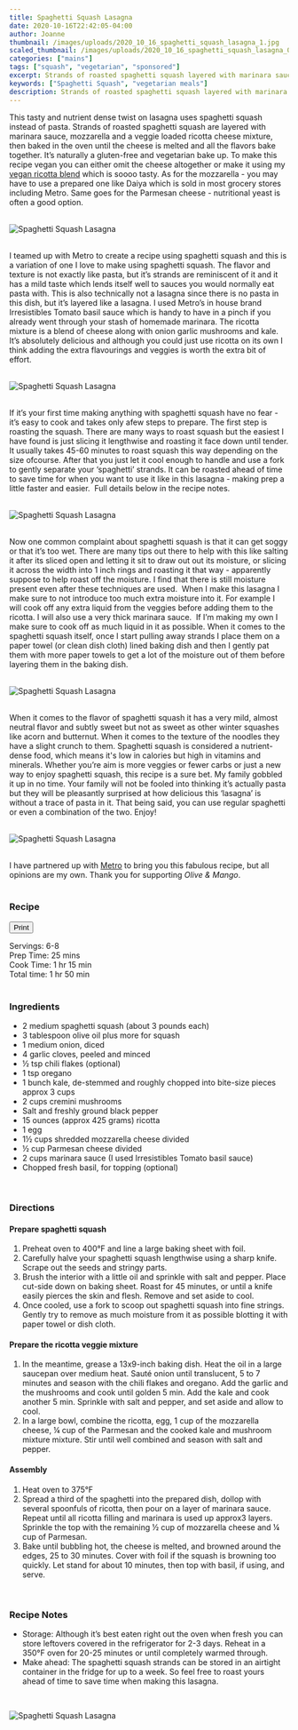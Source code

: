 ```yaml
---
title: Spaghetti Squash Lasagna
date: 2020-10-16T22:42:05-04:00
author: Joanne
thumbnail: /images/uploads/2020_10_16_spaghetti_squash_lasagna_1.jpg
scaled_thumbnail: /images/uploads/2020_10_16_spaghetti_squash_lasagna_0.jpg
categories: ["mains"]
tags: ["squash", "vegetarian", "sponsored"]
excerpt: Strands of roasted spaghetti squash layered with marinara sauce, 3 cheeses and loads of veggies
keywords: ["Spaghetti Squash", "vegetarian meals"]
description: Strands of roasted spaghetti squash layered with marinara sauce, 3 cheeses and loads of veggies. 
---
```

<span class="blog-text">

This tasty and nutrient dense twist on lasagna uses spaghetti squash instead of pasta. Strands of roasted spaghetti squash are layered with marinara sauce, mozzarella and a veggie loaded ricotta cheese mixture, then baked in the oven until the cheese is melted and all the flavors bake together. It’s naturally a gluten-free and vegetarian bake up. To make this recipe vegan you can either omit the cheese altogether or make it using my [vegan ricotta blend](https://www.oliveandmango.com/vegan-spring-pasta-bake/) which is soooo tasty. As for the mozzarella - you may have to use a prepared one like Daiya which is sold in most grocery stores including Metro. Same goes for the Parmesan cheese - nutritional yeast is often a good option. 
</br>
</br>

![Spaghetti Squash Lasagna](/images/uploads/2020_10_16_spaghetti_squash_lasagna_2.jpg)
</br>
</br>

I teamed up with Metro to create a recipe using spaghetti squash and this is a variation of one I love to make using spaghetti squash. The flavor and texture is not exactly like pasta, but it’s strands are reminiscent of it and it has a mild taste which lends itself well to sauces you would normally eat pasta with. This is also technically not a lasagna since there is no pasta in this dish, but it’s layered like a lasagna. I used Metro’s in house brand Irresistibles Tomato basil sauce which is handy to have in a pinch if you already went through your stash of homemade marinara. The ricotta mixture is a blend of cheese along with onion garlic mushrooms and kale. It’s absolutely delicious and although you could just use ricotta on its own I think adding the extra flavourings and veggies is worth the extra bit of effort. 
</br>
</br>

![Spaghetti Squash Lasagna](/images/uploads/2020_10_16_spaghetti_squash_lasagna_3.jpg)
</br>
</br>

If it’s your first time making anything with spaghetti squash have no fear - it’s easy to cook and takes only afew steps to prepare. The first step is roasting the squash. There are many ways to roast squash but the easiest I have found is just slicing it lengthwise and roasting it face down until tender. It usually takes 45-60 minutes to roast squash this way depending on the size ofcourse. After that you just let it cool enough to handle and use a fork to gently separate your ‘spaghetti’ strands. It can be roasted ahead of time to save time for when you want to use it like in this lasagna - making prep a little faster and easier.  Full details below in the recipe notes. 
</br>
</br>

![Spaghetti Squash Lasagna](/images/uploads/2020_10_16_spaghetti_squash_lasagna_4.jpg)
</br>
</br>

Now one common complaint about spaghetti squash is that it can get soggy or that it’s too wet. There are many tips out there to help with this like salting it after its sliced open and letting it sit to draw out out its moisture, or slicing it across the width into 1 inch rings and roasting it that way - apparently suppose to help roast off the moisture. I find that there is still moisture present even after these techniques are used.  When I make this lasagna I make sure to not introduce too much extra moisture into it. For example I will cook off any extra liquid from the veggies before adding them to the ricotta. I will also use a very thick marinara sauce.  If I’m making my own I make sure to cook off as much liquid in it as possible. When it comes to the spaghetti squash itself, once I start pulling away strands I place them on a paper towel (or clean dish cloth) lined baking dish and then I gently pat them with more paper towels to get a lot of the moisture out of them before layering them in the baking dish. 
</br>
</br>

![Spaghetti Squash Lasagna](/images/uploads/2020_10_16_spaghetti_squash_lasagna_5.jpg)
</br>
</br>

When it comes to the flavor of spaghetti squash it has a very mild, almost neutral flavor and subtly sweet but not as sweet as other winter squashes like acorn and butternut. When it comes to the texture of the noodles they have a slight crunch to them. Spaghetti squash is considered a nutrient-dense food, which means it's low in calories but high in vitamins and minerals. Whether you’re aim is more veggies or fewer carbs or just a new way to enjoy spaghetti squash, this recipe is a sure bet. My family gobbled it up in no time. Your family will not be fooled into thinking it’s actually pasta but they will be pleasantly surprised at how delicious this ‘lasagna’ is without a trace of pasta in it. That being said, you can use regular spaghetti or even a combination of the two. Enjoy!
</br>
</br>

![Spaghetti Squash Lasagna](/images/uploads/2020_10_16_spaghetti_squash_lasagna_6.jpg)
</br>
</br>

I have partnered up with <span class="highlight"><a rel="nofollow" href="https://www.metro.ca">Metro</a></span> to bring you this fabulous recipe, but all opinions are my own. Thank you for supporting _Olive & Mango_.
</br>
</br>
<!--{{< youtube 2U5KL1buARQ >}}
</br>
</br>-->
</span>

### Recipe
<div print_button><form>
<input type="button" value="Print" class="btn__print" onClick="window.print()">
</form></div>

<div>Servings: <span itemprop="recipeYield">6-8</div>
<div>Prep Time: <meta itemprop="prepTime" content="PT25M">25 mins</div>
<div>Cook Time: <meta itemprop="cookTime" content="PT75M">1 hr 15 min</div>
Total time: 1 hr 50 min
</br>
</br>

### Ingredients

* <span itemprop="recipeIngredient">2 medium spaghetti squash (about 3 pounds each)</span>
* <span itemprop="recipeIngredient">3 tablespoon olive oil plus more for squash </span>
* <span itemprop="recipeIngredient">1 medium onion, diced</span>
* <span itemprop="recipeIngredient">4 garlic cloves, peeled and minced</span>
* <span itemprop="recipeIngredient">&frac12; tsp chili flakes (optional)</span>
* <span itemprop="recipeIngredient">1 tsp oregano </span>
* <span itemprop="recipeIngredient">1 bunch kale, de-stemmed and roughly chopped into bite-size pieces approx 3 cups</span>
* <span itemprop="recipeIngredient">2 cups cremini mushrooms </span>
* <span itemprop="recipeIngredient">Salt and freshly ground black pepper</span>
* <span itemprop="recipeIngredient">15 ounces (approx 425 grams) ricotta</span>
* <span itemprop="recipeIngredient">1 egg</span>
* <span itemprop="recipeIngredient">1&frac12; cups shredded mozzarella cheese divided </span>
* <span itemprop="recipeIngredient">&frac12; cup Parmesan cheese divided </span>
* <span itemprop="recipeIngredient">2 cups marinara sauce (I used Irresistibles Tomato basil sauce) </span>
* <span itemprop="recipeIngredient">Chopped fresh basil, for topping (optional)</span>
</br>

### Directions

#### Prepare spaghetti squash

1. Preheat oven to 400°F and line a large baking sheet with foil.
1. Carefully halve your spaghetti squash lengthwise using a sharp knife. Scrape out the seeds and stringy parts. 
1. Brush the interior with a little oil and sprinkle with salt and pepper. Place cut-side down on baking sheet. Roast for 45 minutes, or until a knife easily pierces the skin and flesh. Remove and set aside to cool.
1. Once cooled, use a fork to scoop out spaghetti squash into fine strings. Gently try to remove as much moisture from it as possible blotting it with paper towel or dish cloth. 

#### Prepare the ricotta veggie mixture
1. In the meantime, grease a 13x9-inch baking dish. Heat the oil in a large saucepan over medium heat. Sauté onion until translucent, 5 to 7 minutes and season with the chili flakes and oregano. Add the garlic and the mushrooms and cook until golden 5 min. Add the kale and cook another 5 min. Sprinkle with salt and pepper, and set aside and allow to cool. 
1. In a large bowl, combine the ricotta, egg, 1 cup of the mozzarella cheese, &frac14; cup of the Parmesan and the cooked kale and mushroom mixture mixture. Stir until well combined and season with salt and pepper. 

#### Assembly

1. Heat oven to 375°F
1. Spread a third of the spaghetti into the prepared dish, dollop with several spoonfuls of ricotta, then pour on a layer of marinara sauce. Repeat until all ricotta filling and marinara is used up approx3 layers. Sprinkle the top with the remaining &frac12; cup of mozzarella cheese and &frac14; cup of Parmesan. 
2. Bake until bubbling hot, the cheese is melted, and browned around the edges, 25 to 30 minutes. Cover with foil if the squash is browning too quickly. Let stand for about 10 minutes, then top with basil, if using, and serve.
</br>

### Recipe Notes
* Storage: Although it’s best eaten right out the oven when fresh you can store leftovers covered in the refrigerator for 2-3 days. Reheat in a 350°F oven for 20-25 minutes or until completely warmed through.
* Make ahead: The spaghetti squash strands can be stored in an airtight container in the fridge for up to a week. So feel free to roast yours ahead of time to save time when making this lasagna. 

</br>

![Spaghetti Squash Lasagna](/images/uploads/2020_10_16_spaghetti_squash_lasagna_7.jpg)